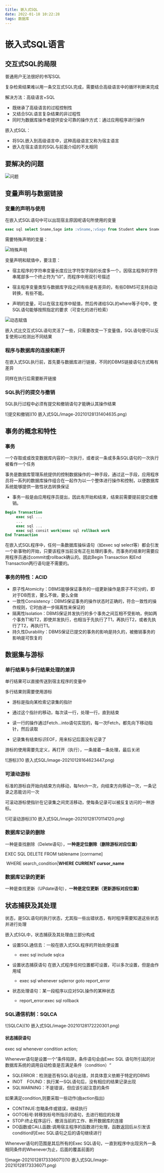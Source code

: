 ```yaml
---
title: 嵌入式SQL
date: 2022-01-18 10:22:28
tags: 数据库
---
```


# 嵌入式SQL语言

## 交互式SQL的局限

普通用户无法很好的书写SQL

复杂检索结果难以用一条交互式SQL完成，需要结合高级语言中的循环判断来完成

解决方法：高级语言+SQL

+ 既继承了高级语言的过程控制性
+ 又结合SQL语言复杂结果的非过程性
+ 同时为数据库操作者提供安全可靠的操作方式：通过应用程序进行操作

嵌入式SQL：

+ 将SQL嵌入到高级语言中，这种高级语言又称为宿主语言
+ 嵌入在宿主语言的SQL与前面介绍的不太相同

## 要解决的问题

![问题](C:\Users\Yokeso\AppData\Roaming\Typora\typora-user-images\image-20210128130153443.png)

## 变量声明与数据链接

### 变量的声明与使用

在嵌入式SQL语句中可以出现宿主原因呢语句所使用的变量

```sql
exec sql select Sname,Sage into :vSname,:vSage from Student where Sname :specName
```

需要特殊声明的变量：

![特殊声明](C:\Users\Yokeso\AppData\Roaming\Typora\typora-user-images\image-20210128130514167.png)

变量声明和赋值中，要注意：

+ 宿主程序的字符串变量长度应比字符型字段的长度多一个。因宿主程序的字符串尾部多一个终止符为“\0”，而程序中用双引号描述

+ 宿主程序变量类型与数据库字段之间有些是有差异的，有些DBMS可支持自动转换，有些不能。

+ 声明的变量，可以在宿主程序中赋值，然后传递给SQL的where等子句中，使SQL语句能够按照指定的要求（可变化的进行检索）

![动态赋值](C:\Users\Yokeso\AppData\Roaming\Typora\typora-user-images\image-20210128130919048.png)

嵌入式比交互式SQL语句灵活了一些，只需要改变一下变量值，SQL语句便可以反复使用以检测出不同结果

### 程序与数据库的连接和断开

在嵌入式SQL执行前，首先要与数据库进行链接，不同的DBMS链接语句方式略有差异

同样在执行后需要断开链接

### SQL执行的提交与撤销

SQL执行过程中必须有提交和撤销语句才能确认其操作结果

![提交和撤销](10 嵌入式SQL/image-20210128131404635.png)

## 事务的概念和特性

### 事务

一个存取或或改变数据库内容的一次执行，或者说一条或多条SQL语句的一次执行被看作一个任务

事务是数据库管理系统提供的控制数据操作的一种手段，通过这一手段，应用程序员将一系列的数据库操作组合在一起作为以一个整体进行操作和控制，以便数据库系统能够提供一致性状态转换保证

+ 事务一般是由应用程序员提出，因此有开始和结束，结束前需要提前提交或撤销。

```sql
Begin Transaction
     exec sql ...
     ...
     exec sql ...
     exec sql consit work|exec sql rollback work
End Transaction
```

在嵌入式SQL程序中，任何一条数据库操纵语句（如exec sql select等）都会引发一个新事物的开始，只要该程序当前没有正在处理的事务。而事务的结束时需要应用程序员通过commit或rollback确认的。因此Begin Transaction 和End Transaction两行语句是不需要的。

### 事务的特性：ACID

+ 原子性Atomicity：DBMS能够保证事务的一组更新操作是原子不可分的，即对于DB而言，要么不做，要么全做
+ 一致性Consistency：DBMS保证事务的操作状态时正确的，符合一致性的操作规则，它时由进一步隔离性来保证的
+ 隔离性Isolation：DBMS保证并发执行的多个事务之间互相不受影响，例如两个事务T1和T2，即使并发执行，也相当于先执行了T1，再执行T2，或者先执行了T2，再执行T1。
+ 持久性Durability：DBMS保证已提交的事务的影响是持久的，被撤销事务的影响是可恢复的

## 数据集与游标

### 单行结果与多行结果处理的差异

单行结果可以直接传送到宿主程序的变量中

多行结果则需要使用游标

+ 游标是指向某检索记录集的指针
+ 通过这个指针的移动，每次读一行，处理一行，直到结束

+ 读一行的操作通过Fetch...into语句实现的，每一次Fetch，都先向下移动指针，然后读取
+ 记录集有结束标识EOF，用来标记后面没有记录了

游标的使用需要先定义，再打开（执行），一条接着一条处理，最后关闭

![游标](10 嵌入式SQL/image-20210128164623447.png)

### 可滚动游标

标准的游标自开始向结束方向移动，每fetch一次，向结束方向移动一次，一条记录之恶能访问一次

可滚动游标使指针在记录集之间灵活移动，使每条记录可以被反复访问的一种游标。

![可滚动游标](10 嵌入式SQL/image-20210128170114120.png)

### 数据库记录的删除

一种是查找删除（Delete语句），**一种是定位删除（删除游标对应位置）**

EXEC SQL DELETE FROM tablename [corrname]

​            WHERE search_condition|**WHERE CURRENT cursor_name**

### 数据库记录的更新

一种是查找更新（UPdate语句），**一种是定位更新（更新游标对应位置）**

## 状态捕获及其处理

状态，是SQL语句的执行状态，尤其指一些出错状态，有时程序需要知道这些状态并进行处理

嵌入式SQL中，状态捕获及其处理由三部分构成

+ 设置SQL通信去：一般在嵌入式SQL程序的开始处便设置
  + exec sql include sqlca

+ 设置状态捕获语句 在嵌入式程序任何位置都可设置，可以多次设置，但是由作用域
  + exec sql whenever sqlerror goto report_error

+ 状态处理语句：某一段程序以应对SQL操作的某种状态
  + report_error:exec sql rollback

### SQL通信机制：SQLCA

![SQLCA](10 嵌入式SQL/image-20210128172220301.png)

#### 状态捕获语句

exec sql whenever condition action;

Whenever语句是设置一个”条件陷阱，条件语句会由Exec SQL 语句所引起的对数据库系统的调用自动检查是否满足条件（condition）“

+ SQLERROR：检测是否有SQL语句出错，并具体意义依赖于特定的DBMS
+ INOT　FOUND：执行某一SQL语句后，没有相应的结果记录出现
+ SQLWARNING：不是错误，但应该引起注意的条件

如果满足condition,则要采取一些动作(由action指出)

+ CONTINUE:忽略条件或错误，继续执行
+ GOTO标号:转移到标号所指示的语句，去进行相应的处理
+ STOP:终止程序运行、撤消当前的工作、断开数据库的连接
+ DO函数或CALL函数:调用宿主程序的函数进行处理，函数返回后从引发该condition的Exec SQL语句之后的语句继续进行

Whenever语句的范围是其后所有的Exec SQL语句，一直到程序中出现另外一条相同条件的Whenever为止，后面的覆盖前面的

![image-20210128173336071](10 嵌入式SQL/image-20210128173336071.png)